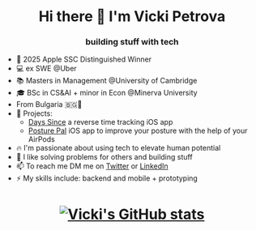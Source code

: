<!--
**vickipetrova/vickipetrova** is a ✨ _special_ ✨ repository because its `README.md` (this file) appears on your GitHub profile.

- 🔭 I’m currently working on ...
- 🌱 I’m currently learning ...
- 👯 I’m looking to collaborate on ...
- 🤔 I’m looking for help with ...
- 💬 Ask me about ...
- 📫 How to reach me: ...
- 😄 Pronouns: ...
- ⚡ Fun fact: ...
-->

<h1 align="center">Hi there 👋 I'm Vicki Petrova</h1>
<h3 align="center">building stuff with tech</h3>

-  2025 Apple SSC Distinguished Winner
- 💻 ex SWE @Uber
- 📚 Masters in Management @University of Cambridge 
- 🎓 BSc in CS&AI + minor in Econ @Minerva University
- From Bulgaria 🇧🇬🦁
- 🌱 Projects:
  - [Days Since](https://apps.apple.com/us/app/days-since-track-memories/id1634218216) a reverse time tracking iOS app
  - [Posture Pal](https://apps.apple.com/bg/app/posture-pal-improve-alert/id1590316152) iOS app to improve your posture with the help of your AirPods
- 🔥 I'm passionate about using tech to elevate human potential
- 🧠 I like solving problems for others and building stuff
- 📫 To reach me DM me on [Twitter](https://twitter.com/vicki_petrovaa) or [LinkedIn](https://www.linkedin.com/in/petrova-v/)
- ⚡ My skills include: backend and mobile + prototyping


<h1 align = "center">

<!-- Credits: https://github.com/anuraghazra/github-readme-stats -->
[![Vicki's GitHub stats](https://github-readme-stats.vercel.app/api?username=vickipetrova)](https://github.com/anuraghazra/github-readme-stats)
  
</h1>

